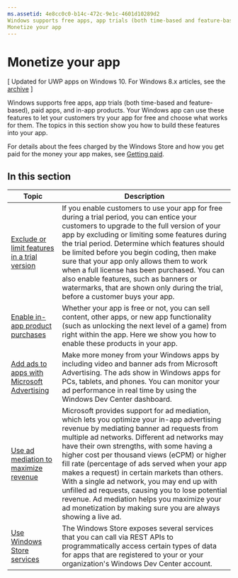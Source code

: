 ```yaml
---
ms.assetid: 4e8cc0c0-b14c-472c-9e1c-4601d10289d2
Windows supports free apps, app trials (both time-based and feature-based), paid apps, and in-app products.
Monetize your app
---
```


# Monetize your app


\[ Updated for UWP apps on Windows 10. For Windows 8.x articles, see the [archive](http://go.microsoft.com/fwlink/p/?linkid=619132) \]

Windows supports free apps, app trials (both time-based and feature-based), paid apps, and in-app products. Your Windows app can use these features to let your customers try your app for free and choose what works for them. The topics in this section show you how to build these features into your app.

For details about the fees charged by the Windows Store and how you get paid for the money your app makes, see [Getting paid](https://msdn.microsoft.com/library/windows/apps/mt148536).

## In this section


| Topic                                                                                                       | Description                 |
|-------------------------------------------------------------------------------------------------------------|-----------------------------|
| [Exclude or limit features in a trial version](exclude-or-limit-features-in-a-trial-version-of-your-app.md) | If you enable customers to use your app for free during a trial period, you can entice your customers to upgrade to the full version of your app by excluding or limiting some features during the trial period. Determine which features should be limited before you begin coding, then make sure that your app only allows them to work when a full license has been purchased. You can also enable features, such as banners or watermarks, that are shown only during the trial, before a customer buys your app. |
| [Enable in-app product purchases](enable-in-app-product-purchases.md)                                       | Whether your app is free or not, you can sell content, other apps, or new app functionality (such as unlocking the next level of a game) from right within the app. Here we show you how to enable these products in your app.    |
| [Add ads to apps with Microsoft Advertising](add-ads-to-apps-with-microsoft-advertising.md)      | Make more money from your Windows apps by including video and banner ads from Microsoft Advertising. The ads show in Windows apps for PCs, tablets, and phones. You can monitor your ad performance in real time by using the Windows Dev Center dashboard.   |
| [Use ad mediation to maximize revenue](use-ad-mediation-to-maximize-revenue.md)                           | Microsoft provides support for ad mediation, which lets you optimize your in-app advertising revenue by mediating banner ad requests from multiple ad networks. Different ad networks may have their own strengths, with some having a higher cost per thousand views (eCPM) or higher fill rate (percentage of ads served when your app makes a request) in certain markets than others. With a single ad network, you may end up with unfilled ad requests, causing you to lose potential revenue. Ad mediation helps you maximize your ad monetization by making sure you are always showing a live ad.  |
| [Use Windows Store services](using-windows-store-services.md)                                    | The Windows Store exposes several services that you can call via REST APIs to programmatically access certain types of data for apps that are registered to your or your organization's Windows Dev Center account.    |

 

 
<!--HONumber=Mar16_HO1-->
